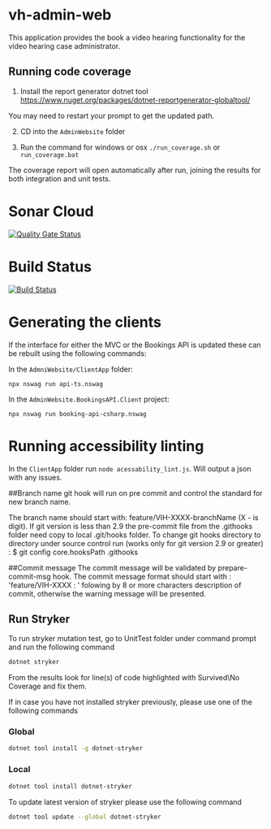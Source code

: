 # vh-admin-web
This application provides the book a video hearing functionality for the video hearing case administrator.

## Running code coverage

1. Install the report generator dotnet tool
https://www.nuget.org/packages/dotnet-reportgenerator-globaltool/

You may need to restart your prompt to get the updated path.

2. CD into the `AdminWebsite` folder

3. Run the command for windows or osx `./run_coverage.sh` or `run_coverage.bat`

The coverage report will open automatically after run, joining the results for both integration and unit tests.


# Sonar Cloud
[![Quality Gate Status](https://sonarcloud.io/api/project_badges/measure?project=vh-admin-web&metric=alert_status)](https://sonarcloud.io/dashboard?id=vh-admin-web)

# Build Status
[![Build Status](https://hmctsreform.visualstudio.com/VirtualHearings/_apis/build/status/hmcts.vh-admin-web?branchName=master)](https://hmctsreform.visualstudio.com/VirtualHearings/_build/latest?definitionId=102&branchName=master)

# Generating the clients
If the interface for either the MVC or the Bookings API is updated these can be rebuilt using the following commands:

In the `AdmniWebsite/ClientApp` folder:
```
npx nswag run api-ts.nswag
```

In the `AdminWebsite.BookingsAPI.Client` project:
```
npx nswag run booking-api-csharp.nswag 
```
# Running accessibility linting
In the `ClientApp` folder run `node acessability_lint.js`. Will output a json with any issues.

##Branch name git hook will run on pre commit and control the standard for new branch name.

The branch name should start with: feature/VIH-XXXX-branchName  (X - is digit).
If git version is less than 2.9 the pre-commit file from the .githooks folder need copy to local .git/hooks folder.
To change git hooks directory to directory under source control run (works only for git version 2.9 or greater) :
$ git config core.hooksPath .githooks

##Commit message 
The commit message will be validated by prepare-commit-msg hook.
The commit message format should start with : 'feature/VIH-XXXX : ' folowing by 8 or more characters description of commit, otherwise the warning message will be presented.

## Run Stryker

To run stryker mutation test, go to UnitTest folder under command prompt and run the following command

```bash
dotnet stryker
```

From the results look for line(s) of code highlighted with Survived\No Coverage and fix them.


If in case you have not installed stryker previously, please use one of the following commands

### Global
```bash
dotnet tool install -g dotnet-stryker
```
### Local
```bash
dotnet tool install dotnet-stryker
```

To update latest version of stryker please use the following command

```bash
dotnet tool update --global dotnet-stryker
```

